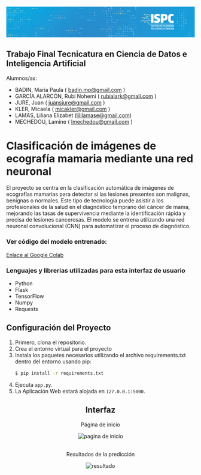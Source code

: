 ![banner ispc](static/banner.png)
## Trabajo Final Tecnicatura en Ciencia de Datos e Inteligencia Artificial

Alumnos/as:

- BADIN, Maria Paula ( badin.mp@gmail.com )
- GARCÍA ALARCÓN, Rubí Nohemi ( rubialark@gmail.com )
- JURE, Juan ( juansjure@gmail.com )
- KLER, Micaela ( micakler@gmail.com )
- LAMAS, Liliana Elizabet (lililamase@gmail.com)
- MECHEDOU, Lamine ( lmechedou@gmail.com )

 # Clasificación de imágenes de ecografía mamaria mediante una red neuronal
El proyecto se centra en la clasificación automática de imágenes de ecografías mamarias para detectar si las lesiones presentes son malignas, benignas o normales. Este tipo de tecnología puede asistir a los profesionales de la salud en el diagnóstico temprano del cáncer de mama, mejorando las tasas de supervivencia mediante la identificación rápida y precisa de lesiones cancerosas. El modelo se entrena utilizando una red neuronal convolucional (CNN) para automatizar el proceso de diagnóstico.

### Ver código del modelo entrenado:
[Enlace al Google Colab](https://colab.research.google.com/drive/1dIXyRgV4inreiS_KVja4_NFsx-NO0h3L?usp=sharing#scrollTo=GL-6t2q0HSTf)

### Lenguajes y librerias utilizadas para esta interfaz de usuario
- Python
- Flask
- TensorFlow
- Numpy
- Requests

## Configuración del Proyecto

1. Primero, clona el repositorio.
2. Crea el entorno virtual para el proyecto
3. Instala los paquetes necesarios utilizando el archivo requirements.txt dentro del entorno usando pip:
   ```bash
   $ pip install -r requirements.txt
4. Ejecuta `app.py`.
5. La Aplicación Web estará alojada en `127.0.0.1:5000`.

<h2 align="center">Interfaz</h2>
<p align="center">Página de inicio</p>
<div align="center">
<img src="static/1.jpg" alt="pagina de inicio" width="400"/>
</div>
<br>
<p align="center">Resultados de la predicción</p>
<div align="center">
<img src="static/tri.jpg" alt="resultado" />
</div>
